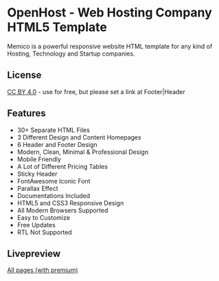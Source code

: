 # OpenHost - Web Hosting Company HTML5 Template
Memico is a powerful responsive website HTML template for any kind of Hosting, Technology and Startup companies.

## License
[CC BY 4.0](https://creativecommons.org/licenses/by/4.0/) - use for free, but please set a link at Footer|Header

## Features
* 30+ Separate HTML Files
* 3 Different Design and Content Homepages
* 6 Header and Footer Design
* Modern, Clean, Minimal & Professional Design
* Mobile Friendly
* A Lot of Different Pricing Tables
* Sticky Header
* FontAwesome Iconic Font
* Parallax Effect
* Documentations Included
* HTML5 and CSS3 Responsive Design
* All Modern Browsers Supported
* Easy to Customize
* Free Updates
* RTL Not Supported

## Livepreview
[All pages (with premium)](http://amigosthemes.com/openhost)